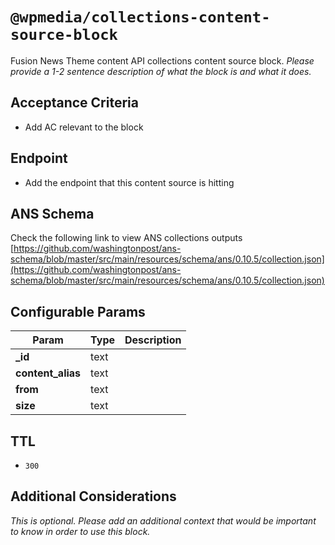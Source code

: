 # `@wpmedia/collections-content-source-block`
Fusion News Theme content API collections content source block. _Please provide a 1-2 sentence description of what the block is and what it does._

## Acceptance Criteria
- Add AC relevant to the block

## Endpoint
- Add the endpoint that this content source is hitting

## ANS Schema
Check the following link to view ANS collections outputs
[https://github.com/washingtonpost/ans-schema/blob/master/src/main/resources/schema/ans/0.10.5/collection.json](https://github.com/washingtonpost/ans-schema/blob/master/src/main/resources/schema/ans/0.10.5/collection.json)

## Configurable Params
| **Param** | **Type** | **Description** |
|---|---|---|
| **_id** | text | |
| **content_alias** | text | |
| **from** | text | |
| **size** | text | |

## TTL
- `300`

## Additional Considerations
_This is optional. Please add an additional context that would be important to know in order to use this block._
